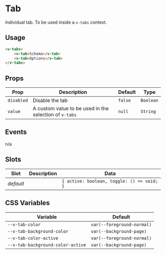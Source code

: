 # Tab

Individual tab. To be used inside a `v-tabs` context.

## Usage

```html
<v-tabs>
	<v-tab>Schema</v-tab>
	<v-tab>Options</v-tab>
</v-tabs>
```

## Props
| Prop       | Description                                            | Default | Type      |
|------------|--------------------------------------------------------|---------|-----------|
| `disabled` | Disable the tab                                        | `false` | `Boolean` |
| `value`    | A custom value to be used in the selection of `v-tabs` | `null`  | `String`  |

## Events
n/a

## Slots
| Slot      | Description | Data                                       |
|-----------|-------------|--------------------------------------------|
| _default_ |             | `{ active: boolean, toggle: () => void; }` |

## CSS Variables
| Variable                          | Default                    |
|-----------------------------------|----------------------------|
| `--v-tab-color`                   | `var(--foreground-normal)` |
| `--v-tab-background-color`        | `var(--background-page)`   |
| `--v-tab-color-active`            | `var(--foreground-normal)` |
| `--v-tab-background-color-active` | `var(--background-page)`   |
